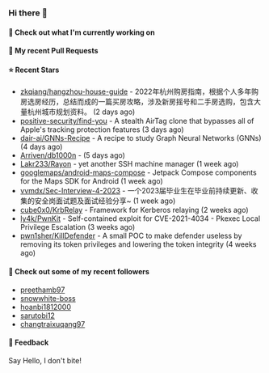 ### Hi there 👋

#### 👷 Check out what I'm currently working on

#### 🔨 My recent Pull Requests


#### ⭐ Recent Stars

- [zkqiang/hangzhou-house-guide](https://github.com/zkqiang/hangzhou-house-guide) - 2022年杭州购房指南，根据个人多年购房选房经历，总结而成的一篇买房攻略，涉及新房摇号和二手房选购，包含大量杭州城市规划资料。 (2 days ago)
- [positive-security/find-you](https://github.com/positive-security/find-you) - A stealth AirTag clone that bypasses all of Apple&#39;s tracking protection features (3 days ago)
- [dair-ai/GNNs-Recipe](https://github.com/dair-ai/GNNs-Recipe) - A recipe to study Graph Neural Networks (GNNs) (4 days ago)
- [Arriven/db1000n](https://github.com/Arriven/db1000n) -  (5 days ago)
- [Lakr233/Rayon](https://github.com/Lakr233/Rayon) - yet another SSH machine manager (1 week ago)
- [googlemaps/android-maps-compose](https://github.com/googlemaps/android-maps-compose) - Jetpack Compose components for the Maps SDK for Android (1 week ago)
- [vvmdx/Sec-Interview-4-2023](https://github.com/vvmdx/Sec-Interview-4-2023) - 一个2023届毕业生在毕业前持续更新、收集的安全岗面试题及面试经验分享~ (1 week ago)
- [cube0x0/KrbRelay](https://github.com/cube0x0/KrbRelay) - Framework for Kerberos relaying  (2 weeks ago)
- [ly4k/PwnKit](https://github.com/ly4k/PwnKit) - Self-contained exploit for CVE-2021-4034 - Pkexec Local Privilege Escalation (3 weeks ago)
- [pwn1sher/KillDefender](https://github.com/pwn1sher/KillDefender) - A small POC to make defender useless by removing its token privileges and lowering the token integrity   (4 weeks ago)

#### 👯 Check out some of my recent followers

- [preethamb97](https://github.com/preethamb97)
- [snowwhite-boss](https://github.com/snowwhite-boss)
- [hoanbi1812000](https://github.com/hoanbi1812000)
- [sarutobi12](https://github.com/sarutobi12)
- [changtraixuqang97](https://github.com/changtraixuqang97)

#### 💬 Feedback

Say Hello, I don't bite!